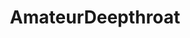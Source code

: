 ---
title: AmateurDeepthroat
crosslinks:
- livven
- LilRedVelvettt
- tipofmypenis
- realitydicks
- DeepThroatTears
---